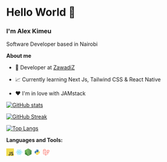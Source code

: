 # Hello World 👋
### I'm Alex Kimeu

Software Developer based in Nairobi

**About me**

- 💼 Developer at [ZawadiZ](https://zawadiz.com/)

- 📈 Currently learning Next Js, Tailwind CSS & React Native

- ❤️ I'm in love with JAMstack

[![GitHub stats](https://github-readme-stats.vercel.app/api?username=alekskimeu)](https://github.com/alekskimeu/github-readme-stats)


[![GitHub Streak](https://github-readme-streak-stats.herokuapp.com/?user=alekskimeu)](https://git.io/streak-stats)


[![Top Langs](https://github-readme-stats.vercel.app/api/top-langs/?username=alekskimeu)](https://github.com/alekskimeu/github-readme-stats)


**Languages and Tools:**  

<code><img height="20" src="https://raw.githubusercontent.com/github/explore/80688e429a7d4ef2fca1e82350fe8e3517d3494d/topics/javascript/javascript.png"></code>
<code><img height="20" src="https://raw.githubusercontent.com/github/explore/80688e429a7d4ef2fca1e82350fe8e3517d3494d/topics/react/react.png"></code>
<code><img height="20" src="https://raw.githubusercontent.com/github/explore/80688e429a7d4ef2fca1e82350fe8e3517d3494d/topics/nodejs/nodejs.png"></code> 
<code><img height="20" src="https://raw.githubusercontent.com/github/explore/80688e429a7d4ef2fca1e82350fe8e3517d3494d/topics/python/python.png"></code> 
<code><img height="20" src="https://raw.githubusercontent.com/github/explore/56a826d05cf762b2b50ecbe7d492a839b04f3fbf/topics/laravel/laravel.png"></code> 

